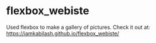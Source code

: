 # flexbox_webiste
Used flexbox to make a gallery of pictures.
Check it out at: https://iamkabilash.github.io/flexbox_webiste/
